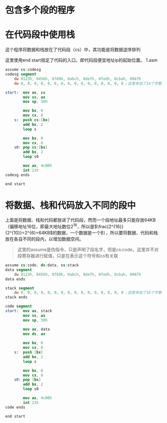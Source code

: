 # 包含多个段的程序
# 在代码段中使用栈
这个程序将数据和栈放在了代码段（cs）中，其功能是将数据逆序排列

这里使用end start规定了代码的入口，即代码段便宜地址ip的起始位置。
1.asm
```nasm
assume cs:codesg
codesg segment
    dw 0123h, 0456h, 0789h, 0abch, 0defh, 0fedh, 0cbah, 0987h
    dw 0, 0, 0, 0, 0, 0, 0, 0, 0, 0, 0, 0, 0, 0, 0, 0 ;这里多加了16个字数据，是因为pus操作会多向栈里添加几个字的数据

start:  mov ax, cs
        mov ss, ax
        mov sp, 30h

        mov bx, 0
        mov cx, 8
    s:  push cs:[bx]
        add bx, 2
        loop s

        mov bx, 0
        mov cx, 8
    s0: pop cs:[bx]
        add bx, 2
        loop s0

        mov ax, 4c00h
        int 21h
codesg ends

end start
```

# 将数据、栈和代码放入不同的段中
上面是将数据、栈和代码都放进了代码段，然而一个段地址最多只能存放64KB（偏移地址16位，即最大地址数位$2^{16}$，所以是$\frac{2^{16}}{2^{10}}=2^{6}=64KB$的数据，一个数据是一个B），所以要将数据、代码和栈放在各自不同的段内，以增加数据空间。

> 这里的assume是伪指令，只是声明了段名字，但是cs:code，这里并不对段寄存器进行赋值，只是在表示这个符号和cs有关联

```nasm
assume cs:code, ds:data, ss:stack
data segment
    dw 0123h, 0456h, 0789h, 0abch, 0defh, 0fedh, 0cbah, 0987h
data ends

stack segment
    dw 0, 0, 0, 0, 0, 0, 0, 0, 0, 0, 0, 0, 0, 0, 0, 0 ;这里多加了16个字数据，是因为pus操作会多向栈里添加几个字的数据
stack ends

code segment
start:  mov ax, stack
        mov ss, ax
        mov sp, 30h

        mov ax, data
        mov ds, ax
        
        mov bx, 0
        mov cx, 8
    s:  push [bx]
        add bx, 2
        loop s

        mov bx, 0
        mov cx, 8
    s0: pop [bx]
        add bx, 2
        loop s0

        mov ax, 4c00h
        int 21h
code ends

end start
```

